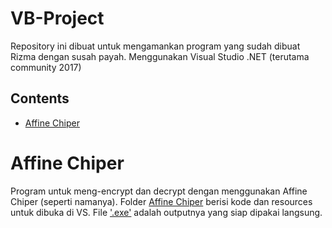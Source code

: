 # VB-Project

Repository ini dibuat untuk mengamankan program yang sudah dibuat Rizma dengan susah payah.
Menggunakan Visual Studio .NET (terutama community 2017)

## Contents
- [Affine Chiper](#affine-chiper)

# Affine Chiper
  Program untuk meng-encrypt dan decrypt dengan menggunakan Affine Chiper (seperti namanya).
  Folder [Affine Chiper](https://github.com/Ryudaa/VB-Project/tree/master/Affine%20Chiper) berisi kode dan resources untuk dibuka di VS. File ['.exe'](https://github.com/Ryudaa/VB-Project/blob/master/Affine%20Chiper.exe) adalah outputnya yang siap dipakai langsung.
